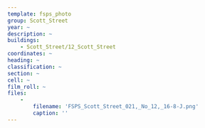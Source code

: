 ```yaml
---
template: fsps_photo
group: Scott_Street
year: ~
description: ~
buildings:
    - Scott_Street/12_Scott_Street
coordinates: ~
heading: ~
classification: ~
section: ~
cell: ~
film_roll: ~
files:
    -
        filename: 'FSPS_Scott_Street_021,_No_12,_16-8-J.png'
        caption: ''
---
```

